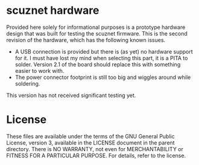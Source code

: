 scuznet hardware
================

Provided here solely for informational purposes is a prototype hardware design
that was built for testing the scuznet firmware. This is the second revision
of the hardware, which has the following known issues.

* A USB connection is provided but there is (as yet) no hardware support for
  it. I must have lost my mind when selecting this part, it is a PITA to
  solder. Version 2.1 of the board should replace this with something easier
  to work with.
* The power connector footprint is still too big and wiggles around while
  soldering.

This version has not received significant testing yet.

# License

These files are available under the terms of the GNU General Public License,
version 3, available in the LICENSE document in the parent directory. There is
NO WARRANTY, not even for MERCHANTABILITY or FITNESS FOR A PARTICULAR PURPOSE.
For details, refer to the license.

